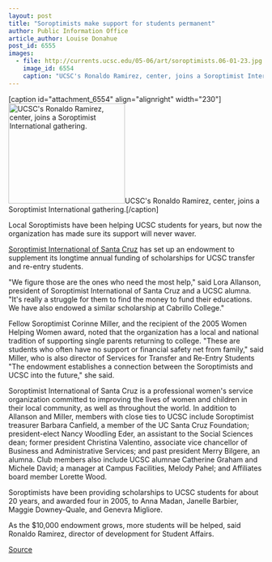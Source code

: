 ```yaml
---
layout: post
title: "Soroptimists make support for students permanent"
author: Public Information Office
article_author: Louise Donahue
post_id: 6555
images:
  - file: http://currents.ucsc.edu/05-06/art/soroptimists.06-01-23.jpg
    image_id: 6554
    caption: "UCSC's Ronaldo Ramirez, center, joins a Soroptimist International gathering."
---
```


[caption id="attachment_6554" align="alignright" width="230"]<a href="http://dev-ucsc-news.pantheonsite.io/wp-content/uploads/2006/01/soroptimists.06-01-23.jpg"><img class="size-full wp-image-6554" src="http://dev-ucsc-news.pantheonsite.io/wp-content/uploads/2006/01/soroptimists.06-01-23.jpg" alt="UCSC's Ronaldo Ramirez, center, joins a Soroptimist International gathering." width="230" height="198" /></a>UCSC's Ronaldo Ramirez, center, joins a Soroptimist International gathering.[/caption]
<a name="content" id="content"></a>
<p>
  Local Soroptimists have been helping UCSC students for years, but now the organization has made sure its support will never waver.
</p>
<p>
  <a href="http://www.soroptimistspr.org/district1/santacruz.html">Soroptimist International of Santa Cruz</a> has set up an endowment to supplement its longtime annual funding of scholarships for UCSC transfer and re-entry students.
</p>
<p>
  "We figure those are the ones who need the most help," said Lora Allanson, president of Soroptimist International of Santa Cruz and a UCSC alumna. "It's really a struggle for them to find the money to fund their educations. We have also endowed a similar scholarship at Cabrillo College."
</p>
<p>
  Fellow Soroptimist Corinne Miller, and the recipient of the 2005 Women Helping Women award, noted that the organization has a local and national tradition of supporting single parents returning to college. "These are students who often have no support or financial safety net from family," said Miller, who is also director of Services for Transfer and Re-Entry Students "The endowment establishes a connection between the Soroptimists and UCSC into the future," she said.
</p>
<p>
  Soroptimist International of Santa Cruz is a professional women's service organization committed to improving the lives of women and children in their local community, as well as throughout the world. In addition to Allanson and Miller, members with close ties to UCSC include Soroptimist treasurer Barbara Canfield, a member of the UC Santa Cruz Foundation; president-elect Nancy Woodling Eder, an assistant to the Social Sciences dean; former president Christina Valentino, associate vice chancellor of Business and Administrative Services; and past president Merry Bilgere, an alumna. Club members also include UCSC alumnae Catherine Graham and Michele David; a manager at Campus Facilities, Melody Pahel; and Affiliates board member Lorette Wood.
</p>
<p>
  Soroptimists have been providing scholarships to UCSC students for about 20 years, and awarded four in 2005, to Anna Madan, Janelle Barbier, Maggie Downey-Quale, and Genevra Migliore.
</p>
<p>
  As the $10,000 endowment grows, more students will be helped, said Ronaldo Ramirez, director of development for Student Affairs.
</p>
<p><a href="http://www1.ucsc.edu/currents/05-06/01-23/brief-soroptimists.asp" title="Permalink to brief-soroptimists">Source</a></p>
